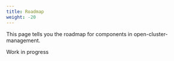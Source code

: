```yaml
---
title: Roadmap
weight: -20
---
```


This page tells you the roadmap for components in open-cluster-management.

Work in progress
